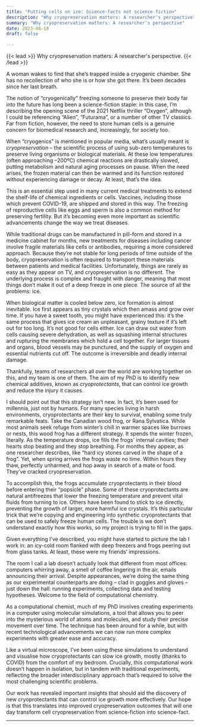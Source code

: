 ```yaml
---
title: "Putting cells on ice: Science-facts not science-fiction"
description: "Why cryopreservation matters: A researcher's perspective"
summary: "Why cryopreservation matters: A researcher's perspective"
date: 2023-08-18
draft: false

---
```


{{< lead >}}
Why cryopreservation matters: A researcher's perspective.
{{< /lead >}}

A woman wakes to find that she’s trapped inside a cryogenic chamber. She has no recollection of who she is or how she got there. It’s been decades since her last breath.

The notion of “cryogenically” freezing someone to preserve their body far into the future has long been a science-fiction staple: in this case, I’m describing the opening scene of the 2021 Netflix thriller “Oxygen”, although I could be referencing “Alien”, “Futurama”, or a number of other TV classics. Far from fiction, however, the need to store human cells is a genuine concern for biomedical research and, increasingly, for society too.

When “cryogenics” is mentioned in popular media, what’s usually meant is _cryopreservation_ – the scientific process of using sub-zero temperatures to preserve living organisms or biological materials. At these low temperatures (often approaching –200ºC) chemical reactions are drastically slowed, putting metabolism and natural aging processes on pause. When the need arises, the frozen material can then be warmed and its function restored without experiencing damage or decay. At least, that’s the idea.

This is an essential step used in many current medical treatments to extend the shelf-life of chemical ingredients or cells. Vaccines, including those which prevent COVID-19, are shipped and stored in this way. The freezing of reproductive cells like eggs and sperm is also a common method for preserving fertility. But it’s becoming even more important as scientific advancements change the way we treat diseases.

While traditional drugs can be manufactured in pill-form and stored in a medicine cabinet for months, new treatments for diseases including cancer involve fragile materials like cells or antibodies, requiring a more considered approach. Because they’re not stable for long periods of time outside of the body, cryopreservation is often required to transport these materials between patients and medical facilities. Unfortunately, things are rarely as easy as they appear on TV, and cryopreservation is no different. The underlying process is complex and fraught with danger, meaning that most things don’t make it out of a deep freeze in one piece. The source of all the problems: ice.

When biological matter is cooled below zero, ice formation is almost inevitable. Ice first appears as tiny crystals which then amass and grow over time. If you have a sweet tooth, you might have experienced this: it’s the same process that gives ice cream an unpleasant, grainy texture if it’s left out for too long. It’s not good for cells either. Ice can draw out water from cells causing severe dehydration, as well as squashing internal structures and rupturing the membranes which hold a cell together. For larger tissues and organs, blood vessels may be punctured, and the supply of oxygen and essential nutrients cut off. The outcome is irreversible and deadly internal damage.

Thankfully, teams of researchers all over the world are working together on this, and my team is one of them. The aim of my PhD is to identify new chemical additives, known as _cryoprotectants_, that can control ice growth and reduce the injury it causes.

I should point out that this strategy isn’t new. In fact, it’s been used for millennia, just not by humans. For many species living in harsh environments, cryoprotectants are their key to survival, enabling some truly remarkable feats. Take the Canadian wood frog, or Rana Sylvatica. While most animals seek refuge from winter’s chill in warmer spaces like burrows or nests, this wood frog has a different strategy. It spends the winter frozen, literally. As the temperature drops, ice fills the frogs’ internal cavities; their hearts stop beating and they stop breathing. For months they appear, as one researcher describes, like “hard icy stones carved in the shape of a frog”. Yet, when spring arrives the frogs waste no time. Within hours they thaw, perfectly unharmed, and hop away in search of a mate or food. They’ve cracked cryopreservation.

To accomplish this, the frogs accumulate cryoprotectants in their blood before entering their “popsicle” phase. Some of these cryoprotectants are natural antifreezes that lower the freezing temperature and prevent vital fluids from turning to ice. Others have been found to stick to ice directly, preventing the growth of larger, more harmful ice crystals. It’s this particular trick that we’re copying and engineering into synthetic cryoprotectants that can be used to safely freeze human cells. The trouble is we don’t understand exactly how this works, so my project is trying to fill in the gaps.

Given everything I’ve described, you might have started to picture the lab I work in: an icy-cold room flanked with deep freezers and frogs peering out from glass tanks. At least, these were my friends’ impressions.

The room I call a lab doesn’t actually look that different from most offices: computers whirring away, a smell of coffee lingering in the air, emails announcing their arrival. Despite appearances, we’re doing the same thing as our experimental counterparts are doing – clad in goggles and gloves – just down the hall: running experiments, collecting data and testing hypotheses. Welcome to the field of computational chemistry.

As a computational chemist, much of my PhD involves creating experiments in a computer using molecular simulations, a tool that allows you to peer into the mysterious world of atoms and molecules, and study their precise movement over time. The technique has been around for a while, but with recent technological advancements we can now run more complex experiments with greater ease and accuracy.

Like a virtual microscope, I’ve been using these simulations to understand and visualise how cryoprotectants can slow ice growth, mostly (thanks to COVID) from the comfort of my bedroom. Crucially, this computational work doesn’t happen in isolation, but in tandem with traditional experiments, reflecting the broader interdisciplinary approach that’s required to solve the most challenging scientific problems.

Our work has revealed important insights that should aid the discovery of new cryoprotectants that can control ice growth more effectively. Our hope is that this translates into improved cryopreservation outcomes that will one day transform cell cryopreservation from science-fiction into science-fact.

---